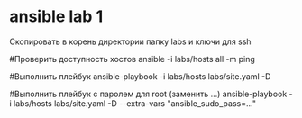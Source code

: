 # ansible lab 1

Скопировать в корень директории папку labs и ключи для ssh

#Проверить доступность хостов
ansible -i labs/hosts all -m ping

#Выполнить плейбук
ansible-playbook -i labs/hosts labs/site.yaml -D

#Выполнить плейбук c паролем для root (заменить ...)
ansible-playbook -i labs/hosts labs/site.yaml -D --extra-vars "ansible_sudo_pass=..."
